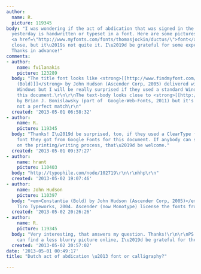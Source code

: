```yaml
---
author:
  name: R.
  picture: 119345
body: "I was wondering if the act of abdication that was signed in the Netherlands
  yesterday is handwritten or typeset in a font. Here are some pictures I found:\r\n\r\n<ul><li>http://www.google.com/hostednews/getty/media/ALeqM5iDOK5lfyRa5mKmxWgw3EDdYMjlTQ?docId=167786391</li>\r\n<li>http://image.gala.de/v1/cms/Gx/thronwechsel-urkunde_5864477-landscape-lightbox.jpg?v=7659203</li>\r\n<li>http://www.nrc.nl/wp-content/uploads/2013/04/ANP-23178448.jpg</li></ul>\r\n\r\nThis
  <a href=\"http://www.myfonts.com/fonts/thomasjockin/ductus/\">font</a> seems pretty
  close, but it\u2019s not quite it. I\u2019d be grateful for some expert advice.
  Thanks in advance!"
comments:
- author:
    name: fvilanakis
    picture: 123289
  body: "The title font looks like <strong>[[http://www.findmyfont.com/index.php/fonts/font-preview?fset=MS-Windows-Fonts&ffam=Constantia%20-%20Bold&fid=52aa0a3cdfe35d06f7b5ee97ab0cb6f3&fsize=36&text=BEATRIX%20%2F%20WILLEM%20-%20ALEXANDER&wrap=2|Constantia
    (Bold)]]</strong> by John Hudson (Ascender Corp, 2005) delivered with Microsoft
    Windows but I will be really surprised if they used a standard Windows font in
    this document.\r\n\r\nThe text-body looks close to <strong>[[http://www.findmyfont.com/index.php/fonts/font-preview?fset=Google-Web-Fonts&ffam=Fondamento%20-%20Regular&fid=bc5bd19e57c28417fe4e8a88c345073c&fsize=60&text=Prins%20van%20Oranje%2C%20overeenkomstig&wrap=2|Fondamento]]</strong>
    by Brian J. Bonislawsky (part of  Google-Web-Fonts, 2011) but it's probably still
    not a perfect match\r\n"
  created: '2013-05-01 06:58:32'
- author:
    name: R.
    picture: 119345
  body: "Thanks! I\u2019d be surprised, too, if they used a ClearType font and a free
    font they got from Google Fonts for this document. If anybody can shed more light
    on the printing/writing process, that\u2019d be welcome."
  created: '2013-05-01 09:37:27'
- author:
    name: hrant
    picture: 110403
  body: "http://typophile.com/node/102719\r\n\r\nhhp\r\n"
  created: '2013-05-02 19:07:46'
- author:
    name: John Hudson
    picture: 110397
  body: "<em>Constantia (Bold) by John Hudson (Ascender Corp, 2005)</em>\r\n\r\nActually
    Tiro Typeworks, 2004. Ascender (now Monotype) license the fonts from Microsoft."
  created: '2013-05-02 20:26:26'
- author:
    name: R.
    picture: 119345
  body: "Very interesting, that answers my question. Thanks!\r\n\r\nPS: If anyone
    can find a less blurry picture online, I\u2019d be grateful for the link."
  created: '2013-05-02 20:57:02'
date: '2013-05-01 00:49:17'
title: "Dutch act of abdication \u2013 font or calligraphy?"

---
```


